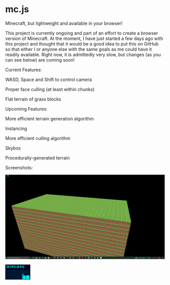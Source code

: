 # mc.js
Minecraft, but lightweight and available in your browser!

This project is currently ongoing and part of an effort to create a browser version of Minecraft. At the moment, I have just started a few days ago with this project and thought that it would be a good idea to put this on GitHub so that either I or anyone else with the same goals as me could have it readily available. Right now, it is admittedly very slow, but changes (as you can see below) are coming soon!

Current Features:

WASD, Space and Shift to control camera

Proper face culling (at least within chunks)

Flat terrain of grass blocks


Upcoming Features:

More efficient terrain generation algorithm

Instancing

More efficient culling algorithm

Skybox

Procedurally-generated terrain

Screenshots:

![World](https://github.com/alx2007/mc.js/blob/main/screenshots/2022-05-01%20(2).png)

![Performance is kinda garbage tho](https://github.com/alx2007/mc.js/blob/main/screenshots/2022-05-01%20(3).png)
